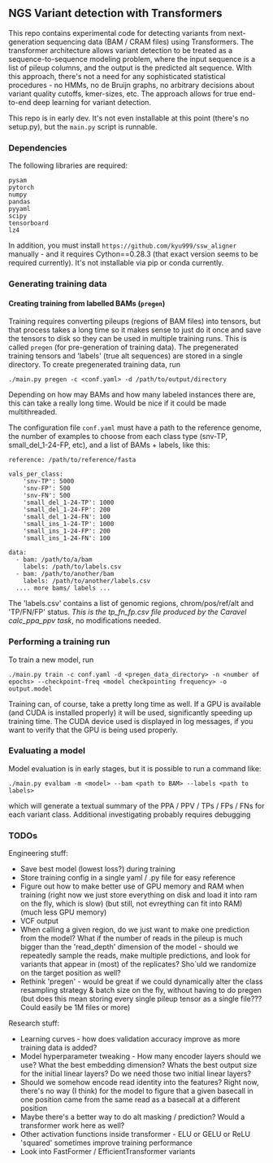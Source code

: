 
## NGS Variant detection with Transformers

This repo contains experimental code for detecting variants from next-generation sequencing data (BAM / CRAM files)
 using Transformers. The transformer architecture allows variant detection to be treated as a sequence-to-sequence 
modeling problem, where the input sequence is a list of pileup columns, and the output is the predicted alt sequence.
WIth this approach, there's not a need for any sophisticated statistical procedures - no HMMs, no de Bruijn graphs, no
arbitrary decisions about variant quality cutoffs, kmer-sizes, etc. The approach allows for true end-to-end deep learning
for variant detection.

This repo is in early dev. It's not even installable at this point (there's no setup.py), but the `main.py` script is 
runnable.

### Dependencies

The following libraries are required:

    pysam
    pytorch
    numpy
    pandas
    pyyaml
    scipy
    tensorboard
    lz4

In addition, you must install `https://github.com/kyu999/ssw_aligner` manually - and it requires Cython==0.28.3 (that exact
version seems to be required currently). It's not installable via pip or conda currently. 


### Generating training data


#### Creating training from labelled BAMs (`pregen`)

Training requires converting pileups (regions of BAM files) into tensors, but that process takes a long time so it makes sense to just do it
once and save the tensors to disk so they can be used in multiple training runs. This is called `pregen` (for pre-generation of training data).
The pregenerated training tensors and 'labels' (true alt sequences) are stored in a single directory. To create pregenerated training data, run

    ./main.py pregen -c <conf.yaml> -d /path/to/output/directory

Depending on how may BAMs and how many labeled instances there are, this can take a really long time. Would be nice if it could be made multithreaded.

The configuration file `conf.yaml` must have a path to the reference genome, the number of examples to choose from
each class type (snv-TP, small_del_1-24-FP, etc), and a list of BAMs + labels, like this:

    reference: /path/to/reference/fasta

    vals_per_class:
        'snv-TP': 5000
        'snv-FP': 500
        'snv-FN': 500
        'small_del_1-24-TP': 1000
        'small_del_1-24-FP': 200
        'small_del_1-24-FN': 100
        'small_ins_1-24-TP': 1000
        'small_ins_1-24-FP': 200
        'small_ins_1-24-FN': 100

    data:
      - bam: /path/to/a/bam
        labels: /path/to/labels.csv
      - bam: /path/to/another/bam
        labels: /path/to/another/labels.csv
      .... more bams/ labels ...

The 'labels.csv' contains a list of genomic regions, chrom/pos/ref/alt and 'TP/FN/FP' status. *This is the tp_fn_fp.csv file produced by the Caravel calc_ppa_ppv task*,
no modifications needed. 


### Performing a training run

To train a new model, run

    ./main.py train -c conf.yaml -d <pregen_data_directory> -n <number of epochs> --checkpoint-freq <model checkpointing frequency> -o output.model

Training can, of course, take a pretty long time as well. If a GPU is available (and CUDA is installed properly) it will be used, significantly speeding
up training time. The CUDA device used is displayed in log messages, if you want to verify that the GPU is being used properly. 


### Evaluating a model

Model evaluation is in early stages, but it is possible to run a command like:

    ./main.py evalbam -m <model> --bam <path to BAM> --labels <path to labels>

which will generate a textual summary of the PPA / PPV / TPs / FPs / FNs for each variant class. Additional investigating probably requires debugging



### TODOs

Engineering stuff:

  - Save best model (lowest loss?) during training
  - Store training config in a single yaml / .py file for easy reference 
  - Figure out how to make better use of GPU memory and RAM when training (right now we just store everything on disk and load it into ram on the fly, which is slow) (but still, not evreything can fit into RAM) (much less GPU memory) 
  - VCF output
  - When calling a given region, do we just want to make one prediction from the model? What if the number of reads in the pileup is much bigger
    than the 'read_depth' dimension of the model - should we repeatedly sample the reads, make multiple predictions, and look for variants that appear
    in (most) of the replicates? Sho`uld we randomize on the target position as well?
  - Rethink 'pregen' - would be great if we could dynamically alter the class resampling strategy & batch size on the fly, without having to do pregen (but does this mean storing every single pileup tensor as a single file??? Could easily be 1M files or more)
    
Research stuff:

  - Learning curves - how does validation accuracy improve as more training data is added?
  - Model hyperparameter tweaking - How many encoder layers should we use? What the best embedding dimension? Whats the best output size for the initial linear layers? Do we need those two initial linear layers?
  - Should we somehow encode read identity into the features? Right now, there's no way (I think) for the model to figure that a given basecall in one position came from the same read as a basecall at a different position
  - Maybe there's a better way to do alt masking / prediction? Would a transformer work here as well?
  - Other activation functions inside transformer - ELU or GELU or ReLU 'squared' sometimes improve training performance
  - Look into FastFormer / EfficientTransformer variants
  

